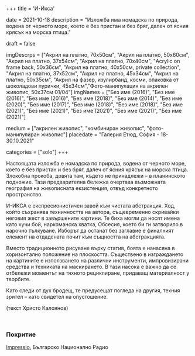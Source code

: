 +++
title = 'И-Икса'

date = 2021-10-18
description = "Изложба има номадска по природа, водена от черното море, което е без пристан и без бряг, далеч от ясния крясък на морска птица."

draft = false

imgDescrps = ["Акрил на платно, 70x50см", "Акрил на платно, 50x60см", "Акрил на платно, 37x54см", "Акрил на платно, 70x40см", "Acrylic on frame back, 50x36см", "Акрил на платно, 40x50см, private collection", "Акрил на платно, 37x52см", "Акрил на платно, 45x34см", "Акрил на платно, 50x35см", "Акрил на фазер, изулирбанд, косми, опаковка от шоколадови пурички, 45x34см","Фото-манипулация на акрилен живопис, 50x37см 01/04"]
imgNames = ["Без име (2016)", "Без име (2016)", "Без име (2016)", "Без име (2018)", "Без име (2014)", "Без име (2020)", "Без име (2017)", "Без име (2018)", "Без име (2018)", "Без име (2021)", "Без име (2021)", "Без име (2021)", "Без име (2021)", "Без име (2021)"]

medium = ["акрилен живопис", "комбиниран живопис", "фото-манипулиран живопис"]
placedate = "Галерия Етюд, София - 18-30.10.2021"

categories = ["solo"]
+++

Настоящaта изложба е номадска по природа, водена от черното море, което е без пристан и без бряг, далеч от ясния крясък на морска птица. Злокобна прокоба, довята там, където не принадлежи – в планинското подножие. Тази предварителна бележка очертава възможната география на живописната екзистенция, отвъд конкретното пространство.

И-ИКСА е експресионистичен завой към чистата абстракция. Ход, който съхранява техничността на автора, същевременно скривайки неговия жест в завършените картини. Те биха могли да носят имена като кучи бой, наркоманска хватка, Обсесия, което би ги затворило в нарочно тълкуване. Изборът да останат без заглавие е финалният елемент на отдадената почит към същността на абстракцията.

Вместо традиционното рисуване върху статив, боята е нанасяна в хоризонтално положение на плоскостта. Съществено в изграждането на картините е използването на различни инструменти, импровизирани средства и техниката на маскирането. В тази насока е важно да се отбележи моментът на тяхното рециклиране, придаващ материалност у творбите.

Като следи от дух бродещ, те предусещат погледа на другия, техния зрител – като свидетел на опустошение.

(текст Христо Калоянов)

&nbsp;

### Покритие
[Impressio](https://impressio.dir.bg/palitra/sledi-ot-brodesht-duh-i-iksa-ot-nikola-stoyanov), Българско Национално Радио